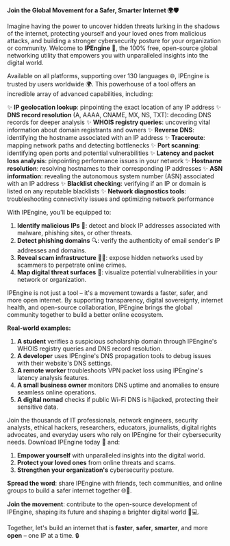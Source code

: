 **Join the Global Movement for a Safer, Smarter Internet 🌍🛡️**

Imagine having the power to uncover hidden threats lurking in the shadows of the internet, protecting yourself and your loved ones from malicious attacks, and building a stronger cybersecurity posture for your organization or community. Welcome to **IPEngine** 🚀, the 100% free, open-source global networking utility that empowers you with unparalleled insights into the digital world.

Available on all platforms, supporting over 130 languages 🌐, IPEngine is trusted by users worldwide 🌍. This powerhouse of a tool offers an incredible array of advanced capabilities, including:

✨ **IP geolocation lookup**: pinpointing the exact location of any IP address
✨ **DNS record resolution** (A, AAAA, CNAME, MX, NS, TXT): decoding DNS records for deeper analysis
✨ **WHOIS registry queries**: uncovering vital information about domain registrants and owners
✨ **Reverse DNS**: identifying the hostname associated with an IP address
✨ **Traceroute**: mapping network paths and detecting bottlenecks
✨ **Port scanning**: identifying open ports and potential vulnerabilities
✨ **Latency and packet loss analysis**: pinpointing performance issues in your network
✨ **Hostname resolution**: resolving hostnames to their corresponding IP addresses
✨ **ASN information**: revealing the autonomous system number (ASN) associated with an IP address
✨ **Blacklist checking**: verifying if an IP or domain is listed on any reputable blacklists
✨ **Network diagnostics tools**: troubleshooting connectivity issues and optimizing network performance

With IPEngine, you'll be equipped to:

1. **Identify malicious IPs** 🚫: detect and block IP addresses associated with malware, phishing sites, or other threats.
2. **Detect phishing domains** 🔍: verify the authenticity of email sender's IP addresses and domains.
3. **Reveal scam infrastructure** 🕵️‍♀️: expose hidden networks used by scammers to perpetrate online crimes.
4. **Map digital threat surfaces** 🚨: visualize potential vulnerabilities in your network or organization.

IPEngine is not just a tool – it's a movement towards a faster, safer, and more open internet. By supporting transparency, digital sovereignty, internet health, and open-source collaboration, IPEngine brings the global community together to build a better online ecosystem.

**Real-world examples:**

1. **A student** verifies a suspicious scholarship domain through IPEngine's WHOIS registry queries and DNS record resolution.
2. **A developer** uses IPEngine's DNS propagation tools to debug issues with their website's DNS settings.
3. **A remote worker** troubleshoots VPN packet loss using IPEngine's latency analysis features.
4. **A small business owner** monitors DNS uptime and anomalies to ensure seamless online operations.
5. **A digital nomad** checks if public Wi-Fi DNS is hijacked, protecting their sensitive data.

Join the thousands of IT professionals, network engineers, security analysts, ethical hackers, researchers, educators, journalists, digital rights advocates, and everyday users who rely on IPEngine for their cybersecurity needs. Download IPEngine today 🚀 and:

1. **Empower yourself** with unparalleled insights into the digital world.
2. **Protect your loved ones** from online threats and scams.
3. **Strengthen your organization's** cybersecurity posture.

**Spread the word**: share IPEngine with friends, tech communities, and online groups to build a safer internet together 🌐👥.

**Join the movement**: contribute to the open-source development of IPEngine, shaping its future and shaping a brighter digital world 🚀💻.

Together, let's build an internet that is **faster**, **safer**, **smarter**, and more **open** – one IP at a time. 🔒